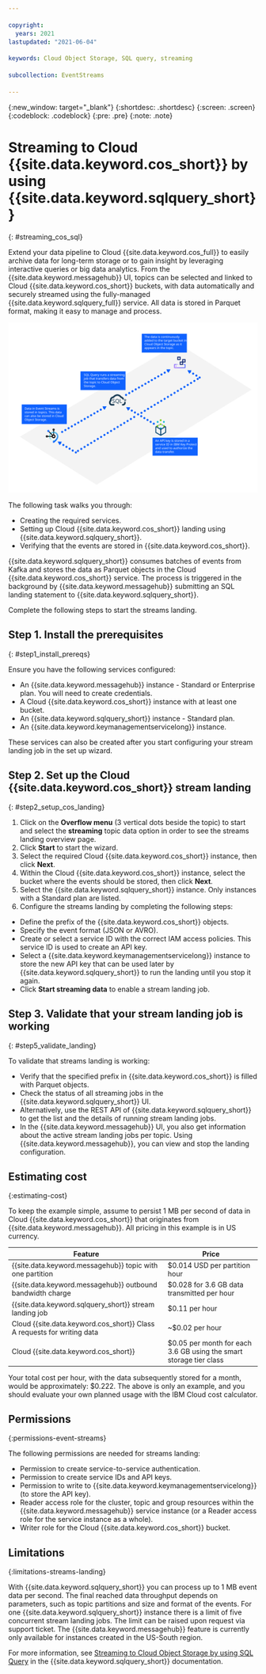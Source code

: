 ```yaml
---

copyright:
  years: 2021
lastupdated: "2021-06-04"

keywords: Cloud Object Storage, SQL query, streaming

subcollection: EventStreams

---
```


{:new_window: target="_blank"}
{:shortdesc: .shortdesc}
{:screen: .screen}
{:codeblock: .codeblock}
{:pre: .pre}
{:note: .note}


# Streaming to Cloud {{site.data.keyword.cos_short}} by using {{site.data.keyword.sqlquery_short}}
{: #streaming_cos_sql}

Extend your data pipeline to Cloud {{site.data.keyword.cos_full}} to easily archive data for long-term storage or to gain insight by
leveraging interactive queries or big data analytics. From the {{site.data.keyword.messagehub}} UI, topics can be selected and linked to
Cloud {{site.data.keyword.cos_short}} buckets, with data automatically and securely streamed using the fully-managed {{site.data.keyword.sqlquery_full}} service. All data is stored in Parquet format, making it easy to manage and process.

![Streaming to Cloud Object Storage by using SQL Query](streaming_diagram.svg)

The following task walks you through:

- Creating the required services.
- Setting up Cloud {{site.data.keyword.cos_short}} landing using {{site.data.keyword.sqlquery_short}}.
- Verifying that the events are stored in {{site.data.keyword.cos_short}}.


{{site.data.keyword.sqlquery_short}} consumes batches of events from Kafka and stores the data as Parquet objects in the Cloud 
{{site.data.keyword.cos_short}} service. The process is triggered in the background by {{site.data.keyword.messagehub}} submitting an SQL landing statement to {{site.data.keyword.sqlquery_short}}.

Complete the following steps to start the streams landing. 

## Step 1. Install the prerequisites
{: #step1_install_prereqs}

Ensure you have the following services configured:

- An {{site.data.keyword.messagehub}} instance - Standard or Enterprise plan. You will need to create credentials.
- A Cloud {{site.data.keyword.cos_short}} instance with at least one bucket.
- An {{site.data.keyword.sqlquery_short}} instance - Standard plan.
- An {{site.data.keyword.keymanagementservicelong}} instance.

These services can also be created after you start configuring your stream landing job in the set up wizard.


## Step 2. Set up the Cloud {{site.data.keyword.cos_short}} stream landing
{: #step2_setup_cos_landing}

1. Click on the **Overflow menu** (3 vertical dots beside the topic) to start and select the **streaming** topic data option 
in order to see the streams landing overview page.
2. Click **Start** to start the wizard.
3. Select the required Cloud {{site.data.keyword.cos_short}} instance, then click **Next**. 
4. Within the Cloud {{site.data.keyword.cos_short}} instance, select the bucket where the events should be stored, then click **Next**.
5. Select the {{site.data.keyword.sqlquery_short}} instance. Only instances with a Standard plan are listed.
6. Configure the streams landing by completing the following steps:
 
  - Define the prefix of the {{site.data.keyword.cos_short}} objects.
  - Specify the event format (JSON or AVRO).
  - Create or select a service ID with the correct IAM access policies. This service ID is used to create an API key.
  - Select a {{site.data.keyword.keymanagementservicelong}} instance to store the new API key that can be used later by {{site.data.keyword.sqlquery_short}} to run the landing until you stop it again.
  - Click **Start streaming data** to enable a stream landing job.


## Step 3. Validate that your stream landing job is working
{: #step5_validate_landing}

To validate that streams landing is working:

  - Verify that the specified prefix in {{site.data.keyword.cos_short}} is filled with Parquet objects.
  - Check the status of all streaming jobs in the {{site.data.keyword.sqlquery_short}} UI.
  - Alternatively, use the REST API of {{site.data.keyword.sqlquery_short}} to get the list and the details of running stream landing jobs. 
  - In the {{site.data.keyword.messagehub}} UI, you also get information about the active stream landing jobs per topic. Using {{site.data.keyword.messagehub}}, you can view and stop the landing configuration.
  
## Estimating cost
{:estimating-cost}

To keep the example simple, assume to persist 1 MB per second of data in Cloud {{site.data.keyword.cos_short}} that originates from {{site.data.keyword.messagehub}}. All pricing in this example is in US currency.

Feature | Price
--- | ---
{{site.data.keyword.messagehub}} topic with one partition | $0.014 USD per partition hour
{{site.data.keyword.messagehub}} outbound bandwidth charge  | $0.028 for 3.6 GB data transmitted per hour
{{site.data.keyword.sqlquery_short}} stream landing job | $0.11 per hour
Cloud {{site.data.keyword.cos_short}} Class A requests for writing data | ~$0.02 per hour
Cloud {{site.data.keyword.cos_short}} | $0.05 per month for each 3.6 GB using the smart storage tier class

Your total cost per hour, with the data subsequently stored for a month, would be approximately: $0.222.
The above is only an example, and you should evaluate your own planned usage with the IBM Cloud cost calculator.


## Permissions
{:permissions-event-streams}

The following permissions are needed for streams landing: 

- Permission to create service-to-service authentication.
- Permission to create service IDs and API keys.
- Permission to write to {{site.data.keyword.keymanagementservicelong}} (to store the API key).
- Reader access role for the cluster, topic and group resources within the {{site.data.keyword.messagehub}} service instance (or a Reader access role for the service instance as a whole).
- Writer role for the Cloud {{site.data.keyword.cos_short}} bucket.

## Limitations
{:limitations-streams-landing}

With {{site.data.keyword.sqlquery_short}} you can process up to 1 MB event data per second. The final reached data throughput 
depends on parameters, such as topic partitions and size and format of the events. For one {{site.data.keyword.sqlquery_short}} instance 
there is a limit of five concurrent stream landing jobs. The limit can be raised upon request via support ticket. The {{site.data.keyword.messagehub}} feature is currently only available for instances created in the US-South region. 

For more information, see [Streaming to Cloud Object Storage by using SQL Query](/docs/sql-query?topic=sql-query-kafka-event-streams-landing) in the {{site.data.keyword.sqlquery_short}} documentation.
